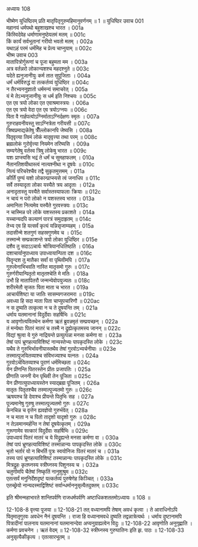 अध्यायः 108

भीष्मेण युधिष्ठिरम् प्रति मातृपितृगुरुमहिमानुवर्णनम् ॥ 1 ॥
युधिष्ठिर उवाच	001  
महानयं धर्मपथो बहुशाखश्च भारत ।	001a  
किंस्विदेवेह धर्माणामनुष्ठेयतमं मतम् ॥	001c  
किं कार्यं सर्वभूतानां गरीयो भवतो मतम् ।	002a  
यथाऽहं परमं धर्ममिह च प्रेत्य चाप्नुयाम् ॥	002c  
भीष्म उवाच 	003  
मातापित्रोर्गुरूणां च पूजा बहुमता मम ।	003a  
अत्र वर्तन्नरो लोकान्यशश्च महदश्नुते ॥	003c  
यदेते ह्यनुजानीयुः कर्म तात सुपूजिताः ।	004a  
धर्मं धर्मविरुद्धं वा तत्कर्तव्यं युधिष्ठिर ॥	004c  
न तैरभ्यननुज्ञातो धर्ममन्यं समाचरेत् ।	005a  
यं मे तेऽभ्यनुजानीयुः स धर्म इति निश्चयः ॥	005c  
एत एव त्रयो लोका एत एवाश्रमास्त्रयः ।	006a  
एत एव त्रयो वेदा एत एव त्रयोऽग्नयः ॥	006c  
पिता वै गार्हपत्योऽग्निर्माताऽग्निर्दक्षणः स्मृतः ।	007a  
गुरुराहवनीयस्तु साऽग्नित्रेता गरीयसी ॥	007c  
त्रिष्वप्रमाद्यन्नेतेषु त्रीँँल्लोकानपि जेष्यसि ।	008a  
पितृवृत्त्या त्विमं लोकं मातृवृत्त्या तथा परम् ॥	008c  
ब्रह्मलोकं गुरोर्वृत्त्या नियमेन तरिष्यसि ।	009a  
सम्यगेतेषु वर्तस्व त्रिषु लोकेषु भारत ॥	009c  
यशः प्राप्स्यसि भद्रं ते धर्मं च सुमहाफलम् ।	010a  
नैतानतिशयीथास्त्वं नात्यश्नीथा न दूषयेः ॥	010c  
नित्यं परिचरेश्चैव तद्वै सुकृतमुत्तमम् ।	011a  
कीर्तिं पुण्यं यशो लोकान्प्राप्स्यसे त्वं जनाधिप ॥	011c  
सर्वे तस्यादृता लोका यस्यैते त्रय आदृताः ।	012a  
अनादृतास्तु यस्यैते सर्वास्तस्याफलाः क्रियाः ॥	012c  
न चायं न परो लोको न यशस्तस्य भारत ।	013a  
अमानिता नित्यमेव यस्यैते गुरवस्त्रयः ॥	013c  
न चास्मिन्न परे लोके यशस्तस्य प्रकाशते ।	014a  
यच्चान्यदपि कल्याणं पारत्रं समुदाहृतम् ॥	014c  
तेभ्य एव हि यत्सर्वं कृत्यं यन्निसृजाम्यहम् ।	015a  
तदासीन्मे शतगुणं सहस्रगुणमेव च ।	015c  
तस्मान्मे सम्प्रकाशन्ते त्रयो लोका युधिष्ठिर ॥	015e  
दशैव तु सदाऽऽचार्यः श्रोत्रियानधितिष्ठति ।	016a  
दशाचार्यानुपाध्याय उपाध्यायान्पिता दश ॥	016c  
पितॄन्दश तु मातैका सर्वां वा पृथिवीमपि ।	017a  
गुरुत्वेनाभिभवति नास्ति मातृसमो गुरुः ॥	017c  
गुरुर्गरीयान्पितृतो मातृतश्चेति मे मतिः ।	018a  
उभौ हि मातापितरौ जन्मन्येवोपयुज्यतः ॥	018c  
शरीरमेतौ सृजतः पिता माता च भारत ।	019a  
आचार्यशिष्टा या जातिः सासम्यगजरामरा ॥	019c  
अवध्या हि सदा माता पिता चाप्युपचारिणौ ॥	020ac  
न स दुष्यति तत्कृत्वा न च ते दूषयन्ति तम् ।	021a  
धर्माय यतमानानां विदुर्देवाः सहर्षिभिः ॥	021c  
य आवृणोत्यवितथेन कर्मणा ऋतं ब्रुवन्नमृतं सम्प्रयच्छन् ।	022a  
तं मन्येथाः पितरं मातरं च तस्मै न द्रुह्येत्कृतमस्य जानन् ॥	022c  
विद्यां श्रुत्वा ये गुरुं नाद्रियन्ते प्रत्युत्पन्ना मनसा कर्मणा वा ।	023a  
तेषां पापं भ्रूणहत्याविशिष्टं नान्यस्तेभ्यः पापकृदस्ति लोके ।	023c  
यथैव ते गुरुभिर्भावनीयास्तथैव तेषां गुरवोऽभ्यर्चनीयाः ॥	023e  
तस्मात्पूजयितव्याश्च संविभज्याश्च यत्नतः ।	024a  
गुरवोऽर्चयितव्याश्च पुराणं धर्ममिच्छता ॥	024c  
येन प्रीणन्ति पितरस्तेन प्रीतः प्रजापतिः ।	025a  
प्रीणाति जननी येन पृथिवी तेन पूजिता ॥	025c  
येन प्रीणात्युपाध्यायस्तेन स्याद्ब्रह्म पूजितम् ।	026a  
मातृतः पितृतश्चैव तस्मात्पूज्यतमो गुरुः ॥	026c  
ऋषयश्च हि देवाश्च प्रीयन्ते पितृभिः सह ।	027a  
पूज्यमानेषु गुरुषु तस्मात्पूज्यतमो गुरुः ॥	027c  
केनचिन्न च वृत्तेन ह्यवज्ञेयो गुरुर्भवेत् ।	028a  
न च माता न च पितो तादृशो यादृशो गुरुः ॥	028c  
न तेऽवमानमर्हन्ति न तेषां दूषयेत्कृतम् ।	029a  
गुरूणामेव सत्कारं विदुर्देवाः सहर्षिभिः ॥	029c  
उपाध्यायं पितरं मातरं च ये विद्रुह्यन्ते मनसा कर्मणा वा ।	030a  
तेषां पापं भ्रूणहत्याविशिष्टं तस्मान्नान्यः पापकृदस्ति लोके ॥	030c  
भृतो भर्तारं यो न बिभर्ति पुत्रः स्वयोनिजः पितरं मातरं च ।	031a  
तस्य पापं भ्रूणहत्याविशिष्टं तस्मान्नान्यः पापकृदस्ति लोके ॥	031c  
मित्रद्रुहः कृतघ्नस्य स्त्रीघ्नस्य पिशुनस्य च ।	032a  
चतुर्णामपि चैतेषां निष्कृतिं नानुशुश्रुम ॥	032c  
एतत्सर्वं मनुनिर्देशदृष्टं यत्कर्तव्यं पुरुषेणेह किञ्चित् ।	033a  
एतच्छ्रेयो नान्यदस्माद्विशिष्टं सर्वान्धर्माननुसृत्यैतदुक्तम् ॥ 	033c  

इति श्रीमन्महाभारते शान्तिपर्वणि राजधर्मपर्वणि अष्टाधिकशततमोऽध्यायः ॥ 108 ॥

12-108-8 वृत्त्या पूजया ॥ 12-108-21 तत् वध्यानामपि तेषाम् अवधं कृत्वा । ते आराधिनोऽपि पितृमातृगुरवः अवधेन नैनं दूषयन्ति । राजा हि वध्यानामवधे दुष्यति तद्वन्नात्रेत्यर्थः । धर्माय दुष्टानामपि पित्रादीनां पालनाय यतमानानां यतमानान्देवा अप्यनुग्राह्यत्वेन विदुः ॥ 12-108-22 आवृणोति अनुगृह्णाति । कर्मणा प्रवचनेन । ऋतं वेदम् ॥ 12-108-32 स्त्रीघ्नस्य गुरुघातिनः इति झ. पाठः ॥ 12-108-33 अनुसृत्यैकीकृत्य । एतत्सारभूतम् ॥
